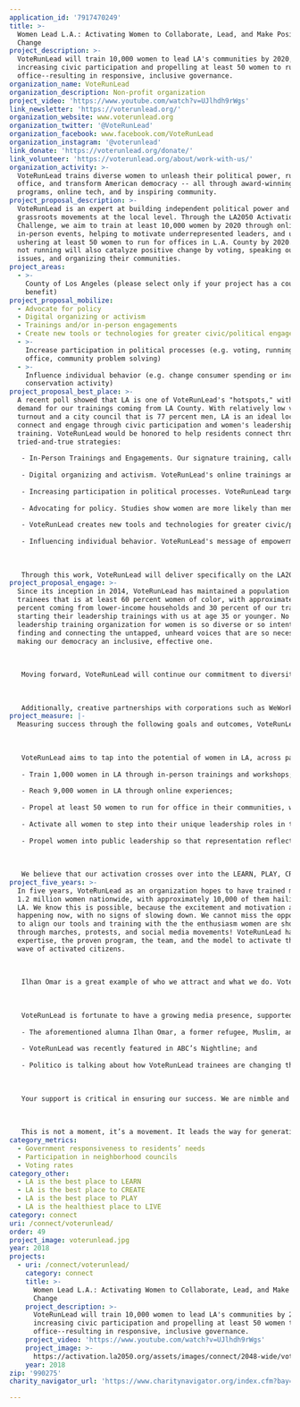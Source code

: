 ```yaml
---
application_id: '7917470249'
title: >-
  Women Lead L.A.: Activating Women to Collaborate, Lead, and Make Positive
  Change
project_description: >-
  VoteRunLead will train 10,000 women to lead LA's communities by 2020,
  increasing civic participation and propelling at least 50 women to run for
  office--resulting in responsive, inclusive governance.
organization_name: VoteRunLead
organization_description: Non-profit organization
project_video: 'https://www.youtube.com/watch?v=UJlhdh9rWgs'
link_newsletter: 'https://voterunlead.org/'
organization_website: www.voterunlead.org
organization_twitter: '@VoteRunLead'
organization_facebook: www.facebook.com/VoteRunLead
organization_instagram: '@voterunlead'
link_donate: 'https://voterunlead.org/donate/'
link_volunteer: 'https://voterunlead.org/about/work-with-us/'
organization_activity: >-
  VoteRunLead trains diverse women to unleash their political power, run for
  office, and transform American democracy -- all through award-winning
  programs, online tech, and by inspiring community.
project_proposal_description: >-
  VoteRunLead is an expert at building independent political power and
  grassroots movements at the local level. Through the LA2050 Activation
  Challenge, we aim to train at least 10,000 women by 2020 through online and
  in-person events, helping to motivate underrepresented leaders, and ultimately
  ushering at least 50 women to run for offices in L.A. County by 2020. Women
  not running will also catalyze positive change by voting, speaking out on
  issues, and organizing their communities.
project_areas:
  - >-
    County of Los Angeles (please select only if your project has a countywide
    benefit)
project_proposal_mobilize:
  - Advocate for policy
  - Digital organizing or activism
  - Trainings and/or in-person engagements
  - Create new tools or technologies for greater civic/political engagement
  - >-
    Increase participation in political processes (e.g. voting, running for
    office, community problem solving)
  - >-
    Influence individual behavior (e.g. change consumer spending or increase
    conservation activity)
project_proposal_best_place: >-
  A recent poll showed that LA is one of VoteRunLead's "hotspots," with a huge
  demand for our trainings coming from LA County. With relatively low voter
  turnout and a city council that is 77 percent men, LA is an ideal location to
  connect and engage through civic participation and women's leadership
  training. VoteRunLead would be honored to help residents connect through our
  tried-and-true strategies: 
   
   - In-Person Trainings and Engagements. Our signature training, called "Run As You Are," is a six-point curriculum covering key ways for women to develop and execute their public leadership skills, including 1) Confidence & Qualifications; 2) Campaigns & Elections; 3) Government & Civic Literacy; 4) Practice & Feedback Cycles; 5) People & Networks; and 6) Reputation & Impact. Evaluations of these award-winning trainings show that women emerge with greater knowledge and confidence, committed to the path to lead. 
   
   - Digital organizing and activism. VoteRunLead's online trainings and workshops provide an opportunity for leaders to learn from anywhere, on their own schedules. In 2017, 6500+ views of our curriculum demonstrate that women are willing to partake in online experiences, and our social media network of nearly 20,000 individuals is active, engaged, and supportive. 
   
   - Increasing participation in political processes. VoteRunLead targets women to run for office between now and 2020; specifically, those who are underrepresented: women of color, younger women, women with lower incomes -- and they are eager to lead. Our data shows that our trainings are effective: In November 2017 elections, we had 49 women on the ballots across the country (a similar organization, 6x the size of VoteRunLead, had 55 women running). Nearly 70% of our candidates won their elections, including 70% of *first-time* candidates (statistics show that usually, first-timers win 10% of the time) and 39% were women of color. And, even if trainees don't run, they vote. 
   
   - Advocating for policy. Studies show women are more likely than men to pass a bill and work in a bipartisan manner. Our alumnae pass pay equity bills, bring long-ignored issues to the fore, and advocate for vulnerable populations. Nonpartisan VoteRunLead welcomes women of all backgrounds and beliefs, speaking to all parties and millennials who often claim no party affiliation.
   
   - VoteRunLead creates new tools and technologies for greater civic/political engagement. As mentioned above, VoteRunLead has an engaged online community and aims to expand online tools. 
   
   - Influencing individual behavior. VoteRunLead's message of empowerment and collaboration impacts women not only on a systemic level, but also on an individual one, which opens new doors in their everyday lives. 
   
   
   
   Through this work, VoteRunLead will deliver specifically on the LA2050 metric to increase participation in neighborhood councils, training and propelling women into office to create a more responsive governance that addresses residents' needs.
project_proposal_engage: >-
  Since its inception in 2014, VoteRunLead has maintained a population of
  trainees that is at least 60 percent women of color, with approximately 25
  percent coming from lower-income households and 30 percent of our trainees
  starting their leadership trainings with us at age 35 or younger. No other
  leadership training organization for women is so diverse or so intent on
  finding and connecting the untapped, unheard voices that are so necessary to
  making our democracy an inclusive, effective one. 
   
   
   
   Moving forward, VoteRunLead will continue our commitment to diversity and inclusion, ensuring that the next waves of leaders are truly representative of the population. To do so, we will continue the strategies and tactics that have been so effective to date, partnering with like-minded organizations that focus on recruitment of diverse voices, such as Higher Heights, IGNITE, 9 to 5 Working Women, Gamma Phi Delta sorority, MomsRising.org, and more. We will also bring in additional partners to reach women from different backgrounds, races, ethnicities, sexual orientations, and political affiliations, to bring the full perspectives and power of women leaders forward. 
   
   
   
   Additionally, creative partnerships with corporations such as WeWork, wherein space is donated for trainings and workshops, connect VoteRunLead to reach entrepreneurs, movers, and shakers in communities across the country.
project_measure: |-
  Measuring success through the following goals and outcomes, VoteRunLead will: 
   
   
   
   VoteRunLead aims to tap into the potential of women in LA, across party lines, who are motivated to and ready to lead. By 2020 (during the grant term), the organization aims to: 
   
   - Train 1,000 women in LA through in-person trainings and workshops; 
   
   - Reach 9,000 women in LA through online experiences; 
   
   - Propel at least 50 women to run for office in their communities, whether through elections on the school board, city council, etc. and through appointed positions; 
   
   - Activate all women to step into their unique leadership roles in their communities, joining the ranks of motivated citizens who connect and improve their city and county; and 
   
   - Propel women into public leadership so that representation reflects the actual population (currently, 51 percent of the U.S. is women; about 40 percent are women of color, but approximately 80 percent of government is led by men, and they are overwhelmingly white men). 
   
   
   
   We believe that our activation crosses over into the LEARN, PLAY, CREATE, and LIVE areas as well. Through VoteRunLead trainings, women are encouraged to articulate what they value and explore how they can realize those values in their communities. Thus, even if an alumna doesn't run for office, she may take it upon herself to become an entrepreneur, engage with her child's school, and/or advocate for green spaces and healthy environments.
project_five_years: >-
  In five years, VoteRunLead as an organization hopes to have trained more than
  1.2 million women nationwide, with approximately 10,000 of them hailing from
  LA. We know this is possible, because the excitement and motivation are
  happening now, with no signs of slowing down. We cannot miss the opportunity
  to align our tools and training with the the enthusiasm women are showing
  through marches, protests, and social media movements! VoteRunLead has the
  expertise, the proven program, the team, and the model to activate the next
  wave of activated citizens. 
   
   
   
   Ilhan Omar is a great example of who we attract and what we do. VoteRunLead was founded in Minnesota and works regularly there to provide trainings. Omar is currently a MN State Representative, who trained with VoteRunLead for years, solving work/life challenges as we provided scholarships and child care--because we know that’s what it takes for women to be able to run. With training, personal meetings with our experts, and our nationwide support network, Omar has become a nationally recognized leader, the first Somali-American legislator, and a trainer for VoteRunLead. We’re shifting the story that women cannot or should not lead, and making it possible for women to do so en masse. We would love to create this kind of success in LA. 
   
   
   
   VoteRunLead is fortunate to have a growing media presence, supported by an active network of trainees, alumnae, and experts who live our message of empowerment and inclusivity. These women sit on school boards and in state houses across America, are racially and ethnically diverse, and come from both rural and urban areas. Recent media coverage includes: 
   
   - The aforementioned alumna Ilhan Omar, a former refugee, Muslim, and mother of three was profiled in Time magazine’s “Firsts” series. She was also featured by NPR, BBC, and NBC (all searchable online); 
   
   - VoteRunLead was recently featured in ABC’s Nightline; and
   
   - Politico is talking about how VoteRunLead trainees are changing the game. 
   
   
   
   Your support is critical in ensuring our success. We are nimble and tech-savvy, well-known for the racial and ethnic diversity of our leaders and alumnae. We have a proven curriculum, a track record of significant “wins,” a network of powerful individuals and partnerships, and an engaged, diverse group of 10,000+ new women ready to vote, run, and lead. We are eager to make a seismic impact on the political practice and policies in LA, to include all voices and create equal opportunity. Yet we need innovative opportunities such as LA2050 in order to make this happen.
   
   
   
   This is not a moment, it’s a movement. It leads the way for generations of women and girls who will be civically minded and politically active, and this movement includes all of us. We are ready to activate LA!
category_metrics:
  - Government responsiveness to residents’ needs
  - Participation in neighborhood councils
  - Voting rates
category_other:
  - LA is the best place to LEARN
  - LA is the best place to CREATE
  - LA is the best place to PLAY
  - LA is the healthiest place to LIVE
category: connect
uri: /connect/voterunlead/
order: 49
project_image: voterunlead.jpg
year: 2018
projects:
  - uri: /connect/voterunlead/
    category: connect
    title: >-
      Women Lead L.A.: Activating Women to Collaborate, Lead, and Make Positive
      Change
    project_description: >-
      VoteRunLead will train 10,000 women to lead LA's communities by 2020,
      increasing civic participation and propelling at least 50 women to run for
      office--resulting in responsive, inclusive governance.
    project_video: 'https://www.youtube.com/watch?v=UJlhdh9rWgs'
    project_image: >-
      https://activation.la2050.org/assets/images/connect/2048-wide/voterunlead.jpg
    year: 2018
zip: '990275'
charity_navigator_url: 'https://www.charitynavigator.org/index.cfm?bay=search.profile&ein=46'

---
```

